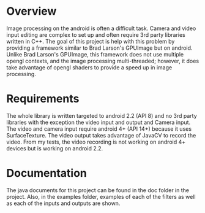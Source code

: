 Overview
==========================

Image processing on the android is often a difficult task.  Camera and video input editing are complex to set up and often require 3rd party libraries written in C++. The goal of this project is help with this problem by providing a framework similar to Brad Larson's GPUImage but on android.  Unlike Brad Larson's GPUImage, this framework does not use multiple opengl contexts, and the image processing multi-threaded; however, it does take advantage of opengl shaders to provide a speed up in image processing.

Requirements
==========================
The whole library is written targeted to android 2.2 (API 8) and no 3rd party libraries with the exception the video input and output and Camera input.  The video and camera input require android 4+ (API 14+) because it uses SurfaceTexture.  The video output takes advantage of JavaCV to record the video.  From my tests, the video recording is not working on android 4+ devices but is working on android 2.2.

Documentation
==========================
The java documents for this project can be found in the doc folder in the project.  Also, in the examples folder, examples of each of the filters as well as each of the inputs and outputs are shown.
